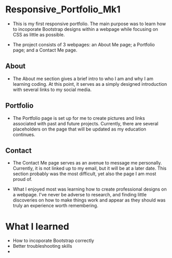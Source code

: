 # Responsive_Portfolio_Mk1

* This is my first responsive portfolio. The main purpose was to learn how to incoporate Bootstrap designs within a webpage while focusing on CSS as little as possible. 

* The project consists of 3 webpages: an About Me page; a Portfolio page; and a Contact Me page.

 ## About
* The About me section gives a brief intro to who I am and why I am learning coding. At this point, it serves as a simply designed introduction with several links to my social media.

 ## Portfolio
* The Portfolio page is set up for me to create pictures and links associated with past and future projects. Currently, there are several placeholders on the page that will be updated as my education continues.

 ## Contact
* The Contact Me page serves as an avenue to message me personally. Currently, it is not linked up to my email, but it will be at a later date. This section probably was the most difficult, yet also the page I am most proud of. 

* What I enjoyed most was learning how to create professional designs on a webpage. I've never be adverse to research, and finding little discoveries on how to make things work and appear as they should was truly an experience worth remembering.

# What I learned
* How to incoporate Bootstrap correctly
* Better troubleshooting skills
* 